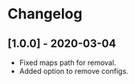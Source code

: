# Changelog
## [1.0.0] - 2020-03-04
- Fixed maps path for removal.
- Added option to remove configs.
